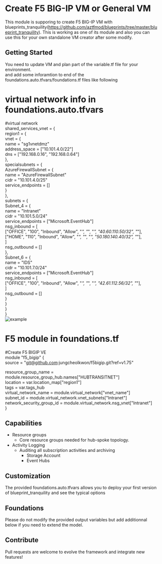 # Create F5 BIG-IP VM or General VM
This module is supporing to create F5 BIG-IP VM with blueprints_tranquility(https://github.com/aztfmod/blueprints/tree/master/blueprint_tranquility).
This is working as one of its module and also you can use this for your own standalone VM creator after some modify.

## Getting Started
You need to update VM and plan part of the variable.tf file for your environment.<br/>
and add some inforamtion to end of the foundations.auto.tfvars/foundations.tf files like following

# virtual network info in foundations.auto.tfvars<br>
#virtual network<br>
shared_services_vnet = {<br>
   region1 = {<br>
     vnet = {<br>
       name                = "sg1vnetdmz"<br>
       address_space       = ["10.101.4.0/22"]<br>
       dns                 = ["192.168.0.16", "192.168.0.64"]<br>
     },<br>
    specialsubnets     = {<br>
      AzureFirewallSubnet = {<br>
        name                = "AzureFirewallSubnet"<br>
        cidr                = "10.101.4.0/25"<br>
        service_endpoints   = []<br>
        }<br>
     },<br>
   subnets = {<br>
     Subnet_4       = {<br>
       name                = "Intranet"<br>
       cidr                = "10.101.5.0/24"<br>
       service_endpoints   = ["Microsoft.EventHub"]<br>
       nsg_inbound         = [<br>
         ["OFFICE", "100", "Inbound", "Allow", "*", "*", "*", "40.60.110.50/32", "*"],<br>
         ["HOME", "110", "Inbound", "Allow", "*", "*", "*", "50.180.140.40/32", "*"],<br>
       ]<br>
       nsg_outbound        = []<br>
      },<br>
     Subnet_6       = {<br>
       name                = "IDS"<br>
       cidr                = "10.101.7.0/24"<br>
       service_endpoints   = ["Microsoft.EventHub"]<br>
       nsg_inbound         = [<br>
         ["OFFICE", "100", "Inbound", "Allow", "*", "*", "*", "42.61.112.56/32", "*"],<br>
       ]<br>
       nsg_outbound        = []<br>
       }<br>
    }<br>
  }<br>
}<br>
![example](https://raw.githubusercontent.com/jungcheolkwon/f5-bigip/master/foundations.auto.tfvars.png)
  
  
# F5 module in foundations.tf
#Create F5 BIGIP VE<br>
module "f5_bigip" {<br>
 source  = "git@github.com:jungcheolkwon/f5bigip.git?ref=v1.75"<br>

 resource_group_name       = module.resource_group_hub.names["HUBTRANSITNET"]<br>
 location                  = var.location_map["region1"]<br>
 tags                      = var.tags_hub<br>
 virtual_network_name      = module.virtual_network["vnet_name"]<br>
 subnet_id                 = module.virtual_network.vnet_subnets["Intranet"]<br>
 network_security_group_id = module.virtual_network.nsg_vnet["Intranet"]<br>
}<br>

## Capabilities

 - Resource groups
    - Core resource groups needed for hub-spoke topology.
 - Activity Logging
    - Auditing all subscription activities and archiving
        - Storage Account
        - Event Hubs

## Customization
The provided foundations.auto.tfvars allows you to deploy your first version of blueprint_tranquility and see the typical options

## Foundations
Please do not modify the provided output variables but add additionnal below if you need to extend the model.



## Contribute
Pull requests are welcome to evolve the framework and integrate new features!
